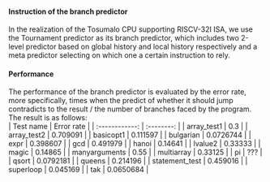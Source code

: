 #### Instruction of the branch predictor
In the realization of the Tosumalo CPU supporting RISCV-32I ISA, we use the 
Tournament predictor as its branch predictor, which includes two 2-level predictor based on global history and local history respectively and a meta 
predictor selecting on which one a certain instruction to rely.

#### Performance 
The performance of the branch predictor is evaluated by the error rate, more specifically, times when the predict of whether it should jump contradicts to the result / the number of branches faced by the program.  
The result is as follows:   
|   Test name    | Error rate |
| :------------: | :--------: |
|  array_test1   |    0.3     |
|  array_test2   |  0.709091  |
|   basicopt1    |  0.111597  |
|   bulgarian    | 0.0726744  |
|      expr      |  0.398607  |
|      gcd       |  0.491979  |
|     hanoi      |  0.14641   |
|    lvalue2     |  0.33333   |
|     magic      |  0.14865   |
| manyarguments  |    0.55    |
|   multiarray   |  0.33125   |
|       pi       |    ???     |
|     qsort      | 0.0792181  |
|     queens     |  0.214196  |
| statement_test |  0.459016  |
|   superloop    |  0.045169  |
|      tak       | 0.0650684  |